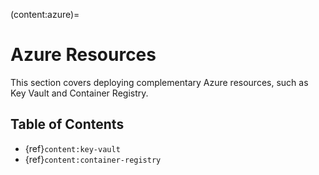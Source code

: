 (content:azure)=
# Azure Resources

This section covers deploying complementary Azure resources, such as Key Vault and Container Registry.

## Table of Contents

- {ref}`content:key-vault`
- {ref}`content:container-registry`
